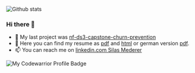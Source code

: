 ![Github stats](https://github-readme-stats.vercel.app/api?username=sls-mdr)
### Hi there 👋
- 🔭 My last project was [nf-ds3-capstone-churn-prevention](https://github.com/jb-ds2020/nf-ds3-capstone-churn-prevention)
- 💬 Here you can find my resume as [pdf](https://github.com/sls-mdr/cv/blob/master/2020-CV-EN-Mederer_Silas-basic.pdf) and [html](https://github.com/sls-mdr/cv/blob/master/cv-Silas-Mederer.html) or german version [pdf](https://github.com/sls-mdr/cv/blob/master/2020-CV-DE-Mederer_Silas-basic.pdf).
- 📫 You can reach me on [linkedin.com Silas Mederer](https://www.linkedin.com/in/silas-mederer)

![My Codewarrior Profile Badge](https://www.codewars.com/users/sls-mdr/badges/large)
